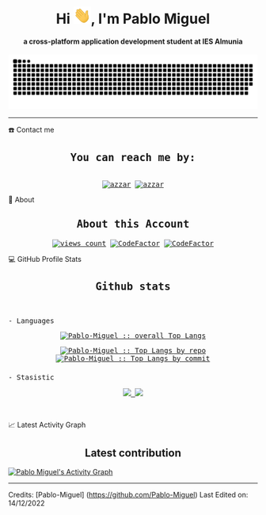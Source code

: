 <div align="center">
  <h1 align="center">Hi <img width="35" src="https://github.com/Pablo-Miguel/Pablo-Miguel/blob/main/resources/img/waving.gif" />, I'm Pablo Miguel</h1>
  <h4 align="center">
    a cross-platform application development student at IES Almunia
  </h4>
</div>

<div align="center">
  <a href="https://github.com/Pablo-Miguel"> <img src="https://github.com/Pablo-Miguel/Pablo-Miguel/blob/main/resources/img/grid-snake.svg" alt="snake" /></a>
</div>

-----
☎️ Contact me
<div>
  <samp>
    <h2 align="center">You can reach me by:</h2>
    <p align="center">
      <br />
      <a
        href="https://www.linkedin.com/in/pablo-miguel-del-castillo-591875246/"
        target="blank"
        ><img
          align="center"
          src="https://img.shields.io/badge/linkedin-%231DA1F2.svg?style=for-the-badge&logo=linkedin&logoColor=white"
          alt="azzar"
          height="30"
      /></a>
      <a href="mailto:pablomigueldelcastillo@gmail.com" target="blank"
        ><img
          align="center"
          src="https://img.shields.io/badge/gmail-EA4335.svg?style=for-the-badge&logo=gmail&logoColor=white"
          alt="azzar"
          height="30"
      /></a>
    </p>
  </samp>
</div>

🧮 About
<div>
  <samp>
    <h2 align="center">About this Account</h2>
    <p align="center">
      <a href="https://github.com/Pablo-Miguel" target="blank"
        ><img
          align="center"
          src="https://komarev.com/ghpvc/?username=Pablo-Miguel&style=for-the-badge&label=PROFILE+VIEWS"
          height="25"
          alt="views count"
      /></a>
      <a
        href="https://www.codefactor.io/repository/github/pablo-miguel/acdat-mvc_vehiculos"
        ><img
          align="center"
          src="https://www.codefactor.io/repository/github/pablo-miguel/acdat-mvc_vehiculos/badge"
          height="25"
          alt="CodeFactor"
      /></a>
      <a href="https://github.com/Pablo-Miguel"
        ><img
          align="center"
          src="https://img.shields.io/github/followers/Pablo-Miguel?style=for-the-badge"
          height="25"
          alt="CodeFactor"
      /></a>
    </p>
  </samp>
</div>

💻 GitHub Profile Stats
<div>
  <samp>
    <h2 align="center">Github stats</h2>
    <br />
    <p> - Languages</p>
    <p align="center">
      <a href="https://github.com/Pablo-Miguel">
        <img
          src="https://github-readme-stats.vercel.app/api/top-langs/?username=Pablo-Miguel&langs_count=6&theme=gruvbox&layout=compact&hide_border=true"
          alt="Pablo-Miguel :: overall Top Langs "
      /></a>
    </p>
    <p align="center">
      <a href="https://github.com/Pablo-Miguel">
        <img
          width="45%"
          src="https://github-profile-summary-cards.vercel.app/api/cards/repos-per-language?username=Pablo-Miguel&theme=gruvbox&layout=compact&hide_border=true"
          alt="Pablo-Miguel :: Top Langs by repo"
        />
        <img
          width="45%"
          src="https://github-profile-summary-cards.vercel.app/api/cards/most-commit-language?username=Pablo-Miguel&theme=gruvbox&layout=compact&hide_border=true"
          alt="Pablo-Miguel :: Top Langs by commit"
        />
      </a>
    </p>
    <h3></h3>
    <p> - Stasistic</p>
    <p align="center">
      <a href="https://github.com/Pablo-Miguel/">
        <img
          width="49.5%"
          src="https://github-readme-stats.vercel.app/api?username=Pablo-Miguel&show_icons=true&theme=gruvbox&hide_border=true"
        />
        <img
          width="49.5%"
          src="https://github-readme-streak-stats.herokuapp.com/?user=Pablo-Miguel&theme=gruvbox&hide_border=true"
        />
      </a>
    </p>
    <br />
  </samp>
</div>

📈 Latest Activity Graph
<samp>
  <br />
  <h2 align="center">Latest contribution</h2>
  <a href="https://github.com/ashutosh00710/github-readme-activity-graph">
    <img
      alt="Pablo Miguel's Activity Graph"
      src="https://github-readme-activity-graph.cyclic.app/graph?username=Pablo-Miguel&theme=dracula"
  /></a>
  <br />
</samp>

----- 
Credits: [Pablo-Miguel] (https://github.com/Pablo-Miguel) 
Last Edited on: 14/12/2022